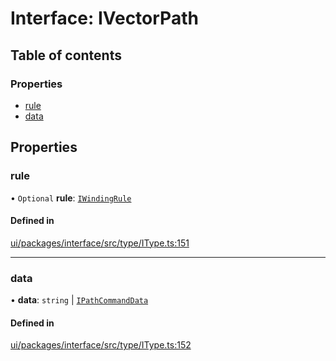 # Interface: IVectorPath

## Table of contents

### Properties

- [rule](IVectorPath.md#rule)
- [data](IVectorPath.md#data)

## Properties

### rule

• `Optional` **rule**: [`IWindingRule`](../modules.md#iwindingrule)

#### Defined in

[ui/packages/interface/src/type/IType.ts:151](https://github.com/leaferjs/leafer-ui/blob/311af1d/packages/interface/src/type/IType.ts#L151)

___

### data

• **data**: `string` \| [`IPathCommandData`](../modules.md#ipathcommanddata)

#### Defined in

[ui/packages/interface/src/type/IType.ts:152](https://github.com/leaferjs/leafer-ui/blob/311af1d/packages/interface/src/type/IType.ts#L152)
